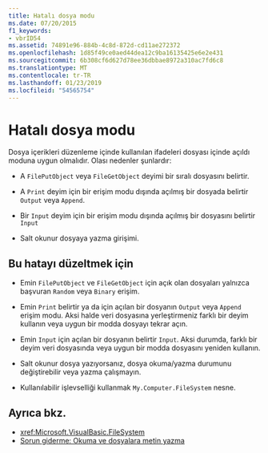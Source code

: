 ```yaml
---
title: Hatalı dosya modu
ms.date: 07/20/2015
f1_keywords:
- vbrID54
ms.assetid: 74891e96-884b-4c8d-872d-cd11ae272372
ms.openlocfilehash: 1d85f49ce0aed44dea12c9ba16135425e6e2e431
ms.sourcegitcommit: 6b308cf6d627d78ee36dbbae8972a310ac7fd6c8
ms.translationtype: MT
ms.contentlocale: tr-TR
ms.lasthandoff: 01/23/2019
ms.locfileid: "54565754"
---
```

# <a name="bad-file-mode"></a>Hatalı dosya modu
Dosya içerikleri düzenleme içinde kullanılan ifadeleri dosyası içinde açıldı moduna uygun olmalıdır. Olası nedenler şunlardır:  
  
-   A `FilePutObject` veya `FileGetObject` deyimi bir sıralı dosyasını belirtir.  
  
-   A `Print` deyim için bir erişim modu dışında açılmış bir dosyada belirtir `Output` veya `Append`.  
  
-   Bir `Input` deyim için bir erişim modu dışında açılmış bir dosyasını belirtir `Input`  
  
-   Salt okunur dosyaya yazma girişimi.  
  
## <a name="to-correct-this-error"></a>Bu hatayı düzeltmek için  
  
-   Emin `FilePutObject` ve `FileGetObject` için açık olan dosyaları yalnızca başvuran `Random` veya `Binary` erişim.  
  
-   Emin `Print` belirtir ya da için açılan bir dosyanın `Output` veya `Append` erişim modu. Aksi halde veri dosyasına yerleştirmeniz farklı bir deyim kullanın veya uygun bir modda dosyayı tekrar açın.  
  
-   Emin `Input` için açılan bir dosyanın belirtir `Input`. Aksi durumda, farklı bir deyim veri dosyasında veya uygun bir modda dosyasını yeniden kullanın.  
  
-   Salt okunur dosya yazıyorsanız, dosya okuma/yazma durumunu değiştirebilir veya yazma çalışmayın.  
  
-   Kullanılabilir işlevselliği kullanmak `My.Computer.FileSystem` nesne.  
  
## <a name="see-also"></a>Ayrıca bkz.
- <xref:Microsoft.VisualBasic.FileSystem>
- [Sorun giderme: Okuma ve dosyalara metin yazma](../../../visual-basic/developing-apps/programming/drives-directories-files/troubleshooting-reading-from-and-writing-to-text-files.md)
